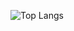 ![Top Langs](https://github-readme-stats.vercel.app/api/top-langs/?username=acaippa&hide_progress=false&theme=dark)
